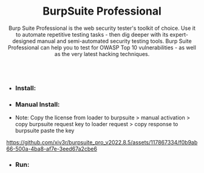 ## <h1 align="center"> BurpSuite Professional </h1>
<p align="center"> Burp Suite Professional is the web security tester's toolkit of choice. Use it to automate repetitive testing tasks - then dig deeper with its expert-designed manual and semi-automated security testing tools. Burp Suite Professional can help you to test for OWASP Top 10 vulnerabilities - as well as the very latest hacking techniques.
</p>

<br></br>
                                           
- ### Install:

     


- ### Manual Install:

      
- Note: Copy the license from loader to burpsuite > manual activation > copy burpsuite request key to loader request >  copy response to burpsuite paste the key
     
https://github.com/xiv3r/burpsuite_pro_v2022.8.5/assets/117867334/f0b9ab66-500a-4ba8-af7e-3eed67a2cbe6

- ### Run:

     
